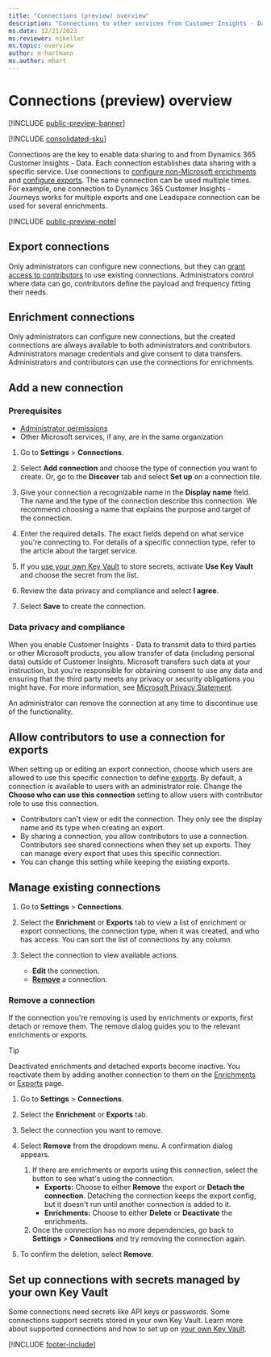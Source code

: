 ```yaml
---
title: "Connections (preview) overview"
description: "Connections to other services from Customer Insights - Data."
ms.date: 12/21/2023
ms.reviewer: nikeller
ms.topic: overview
author: m-hartmann
ms.author: mhart
---
```


# Connections (preview) overview

[!INCLUDE [public-preview-banner](includes/public-preview-banner.md)]

[!INCLUDE [consolidated-sku](./includes/consolidated-sku.md)]

Connections are the key to enable data sharing to and from Dynamics 365 Customer Insights - Data. Each connection establishes data sharing with a specific service. Use connections to [configure non-Microsoft enrichments](enrichment-manage.md) and [configure exports](export-manage.md). The same connection can be used multiple times. For example, one connection to Dynamics 365 Customer Insights - Journeys works for multiple exports and one Leadspace connection can be used for several enrichments.

[!INCLUDE [public-preview-note](includes/public-preview-note.md)]

## Export connections

Only administrators can configure new connections, but they can [grant access to contributors](#allow-contributors-to-use-a-connection-for-exports) to use existing connections. Administrators control where data can go, contributors define the payload and frequency fitting their needs.

## Enrichment connections

Only administrators can configure new connections, but the created connections are always available to both administrators and contributors. Administrators manage credentials and give consent to data transfers. Administrators and contributors can use the connections for enrichments.

## Add a new connection

### Prerequisites

- [Administrator permissions](user-roles.md#admin)
- Other Microsoft services, if any, are in the same organization

1. Go to **Settings** > **Connections**.

1. Select **Add connection** and choose the type of connection you want to create. Or, go to the **Discover** tab and select **Set up** on a connection tile.

1. Give your connection a recognizable name in the **Display name** field. The name and the type of the connection describe this connection. We recommend choosing a name that explains the purpose and target of the connection.

1. Enter the required details. The exact fields depend on what service you're connecting to. For details of a specific connection type, refer to the article about the target service.

1. If you [use your own Key Vault](use-azure-key-vault.md) to store secrets, activate **Use Key Vault** and choose the secret from the list.

1. Review the data privacy and compliance and select **I agree**.

1. Select **Save** to create the connection.

### Data privacy and compliance

When you enable Customer Insights - Data to transmit data to third parties or other Microsoft products, you allow transfer of data (including personal data) outside of Customer Insights. Microsoft transfers such data at your instruction, but you're responsible for obtaining consent to use any data and ensuring that the third party meets any privacy or security obligations you might have. For more information, see [Microsoft Privacy Statement](https://go.microsoft.com/fwlink/?linkid=396732).

An administrator can remove the connection at any time to discontinue use of the functionality.

## Allow contributors to use a connection for exports

When setting up or editing an export connection, choose which users are allowed to use this specific connection to define [exports](export-manage.md). By default, a connection is available to users with an administrator role. Change the **Choose who can use this connection** setting to allow users with contributor role to use this connection.

- Contributors can't view or edit the connection. They only see the display name and its type when creating an export.
- By sharing a connection, you allow contributors to use a connection. Contributors see shared connections when they set up exports. They can manage every export that uses this specific connection.
- You can change this setting while keeping the existing exports.

## Manage existing connections

1. Go to **Settings** > **Connections**.

1. Select the **Enrichment** or **Exports** tab to view a list of enrichment or export connections, the connection type, when it was created, and who has access. You can sort the list of connections by any column.

1. Select the connection to view available actions.

   - **Edit** the connection.
   - [**Remove**](#remove-a-connection) a connection.

### Remove a connection

If the connection you're removing is used by enrichments or exports, first detach or remove them. The remove dialog guides you to the relevant enrichments or exports.

> [!TIP]
> Deactivated enrichments and detached exports become inactive. You reactivate them by adding another connection to them on the [Enrichments](enrichment-manage.md) or [Exports](export-manage.md) page.

1. Go to **Settings** > **Connections**.

1. Select the **Enrichment** or **Exports** tab.

1. Select the connection you want to remove.

1. Select **Remove** from the dropdown menu. A confirmation dialog appears.

   1. If there are enrichments or exports using this connection, select the button to see what's using the connection.
      - **Exports:** Choose to either **Remove** the export or **Detach the connection**. Detaching the connection keeps the export config, but it doesn't run until another connection is added to it.
      - **Enrichments:** Choose to either **Delete** or **Deactivate** the enrichments.
   1. Once the connection has no more dependencies, go back to **Settings** > **Connections** and try removing the connection again.

1. To confirm the deletion, select **Remove**.

## Set up connections with secrets managed by your own Key Vault

Some connections need secrets like API keys or passwords. Some connections support secrets stored in your own Key Vault. Learn more about supported connections and how to set up on [your own Key Vault](use-azure-key-vault.md).

[!INCLUDE [footer-include](includes/footer-banner.md)]
